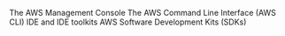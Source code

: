 The AWS Management Console
The AWS Command Line Interface (AWS CLI)
IDE and IDE toolkits
AWS Software Development Kits (SDKs)
